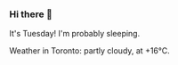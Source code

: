 ### Hi there :wave:

It's Tuesday! I'm probably sleeping.

Weather in Toronto: partly cloudy, at +16°C.

